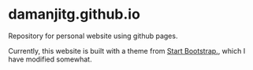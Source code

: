 # damanjitg.github.io

Repository for personal website using github pages.

Currently, this website is built with a theme from [Start Bootstrap.](https://startbootstrap.com/), which I have modified somewhat. 